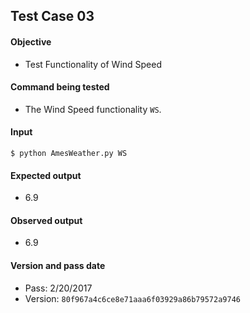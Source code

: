 ## Test Case 03
#### Objective
- Test Functionality of Wind Speed

#### Command being tested
- The Wind Speed functionality ```WS```.

#### Input
``` $ python AmesWeather.py WS ```


#### Expected output
- 6.9

#### Observed output
- 6.9

#### Version and pass date
- Pass: 2/20/2017
- Version: ```80f967a4c6ce8e71aaa6f03929a86b79572a9746```
